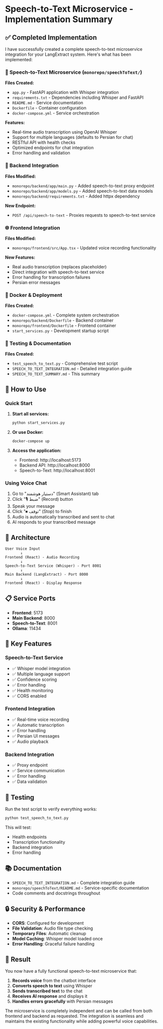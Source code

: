 # Speech-to-Text Microservice - Implementation Summary

## ✅ Completed Implementation

I have successfully created a complete speech-to-text microservice integration for your LangExtract system. Here's what has been implemented:

### 🎤 Speech-to-Text Microservice (`monorepo/speechToText/`)

**Files Created:**
- `app.py` - FastAPI application with Whisper integration
- `requirements.txt` - Dependencies including Whisper and FastAPI
- `README.md` - Service documentation
- `Dockerfile` - Container configuration
- `docker-compose.yml` - Service orchestration

**Features:**
- Real-time audio transcription using OpenAI Whisper
- Support for multiple languages (defaults to Persian for chat)
- RESTful API with health checks
- Optimized endpoints for chat integration
- Error handling and validation

### 🔧 Backend Integration

**Files Modified:**
- `monorepo/backend/app/main.py` - Added speech-to-text proxy endpoint
- `monorepo/backend/app/models.py` - Added speech-to-text data models
- `monorepo/backend/requirements.txt` - Added httpx dependency

**New Endpoint:**
- `POST /api/speech-to-text` - Proxies requests to speech-to-text service

### 🌐 Frontend Integration

**Files Modified:**
- `monorepo/frontend/src/App.tsx` - Updated voice recording functionality

**New Features:**
- Real audio transcription (replaces placeholder)
- Direct integration with speech-to-text service
- Error handling for transcription failures
- Persian error messages

### 🐳 Docker & Deployment

**Files Created:**
- `docker-compose.yml` - Complete system orchestration
- `monorepo/backend/Dockerfile` - Backend container
- `monorepo/frontend/Dockerfile` - Frontend container
- `start_services.py` - Development startup script

### 🧪 Testing & Documentation

**Files Created:**
- `test_speech_to_text.py` - Comprehensive test script
- `SPEECH_TO_TEXT_INTEGRATION.md` - Detailed integration guide
- `SPEECH_TO_TEXT_SUMMARY.md` - This summary

## 🚀 How to Use

### Quick Start

1. **Start all services:**
   ```bash
   python start_services.py
   ```

2. **Or use Docker:**
   ```bash
   docker-compose up
   ```

3. **Access the application:**
   - Frontend: http://localhost:5173
   - Backend API: http://localhost:8000
   - Speech-to-Text: http://localhost:8001

### Using Voice Chat

1. Go to "دستیار هوشمند" (Smart Assistant) tab
2. Click "🎙 ضبط" (Record) button
3. Speak your message
4. Click "⏹ توقف" (Stop) to finish
5. Audio is automatically transcribed and sent to chat
6. AI responds to your transcribed message

## 🔧 Architecture

```
User Voice Input
       ↓
Frontend (React) - Audio Recording
       ↓
Speech-to-Text Service (Whisper) - Port 8001
       ↓
Main Backend (LangExtract) - Port 8000
       ↓
Frontend (React) - Display Response
```

## 📋 Service Ports

- **Frontend**: 5173
- **Main Backend**: 8000
- **Speech-to-Text**: 8001
- **Ollama**: 11434

## 🎯 Key Features

### Speech-to-Text Service
- ✅ Whisper model integration
- ✅ Multiple language support
- ✅ Confidence scoring
- ✅ Error handling
- ✅ Health monitoring
- ✅ CORS enabled

### Frontend Integration
- ✅ Real-time voice recording
- ✅ Automatic transcription
- ✅ Error handling
- ✅ Persian UI messages
- ✅ Audio playback

### Backend Integration
- ✅ Proxy endpoint
- ✅ Service communication
- ✅ Error handling
- ✅ Data validation

## 🧪 Testing

Run the test script to verify everything works:

```bash
python test_speech_to_text.py
```

This will test:
- Health endpoints
- Transcription functionality
- Backend integration
- Error handling

## 📚 Documentation

- `SPEECH_TO_TEXT_INTEGRATION.md` - Complete integration guide
- `monorepo/speechToText/README.md` - Service-specific documentation
- Code comments and docstrings throughout

## 🔒 Security & Performance

- **CORS**: Configured for development
- **File Validation**: Audio file type checking
- **Temporary Files**: Automatic cleanup
- **Model Caching**: Whisper model loaded once
- **Error Handling**: Graceful failure handling

## 🎉 Result

You now have a fully functional speech-to-text microservice that:

1. **Records voice** from the chatbot interface
2. **Converts speech to text** using Whisper
3. **Sends transcribed text** to the chat
4. **Receives AI response** and displays it
5. **Handles errors gracefully** with Persian messages

The microservice is completely independent and can be called from both frontend and backend as requested. The integration is seamless and maintains the existing functionality while adding powerful voice capabilities.
